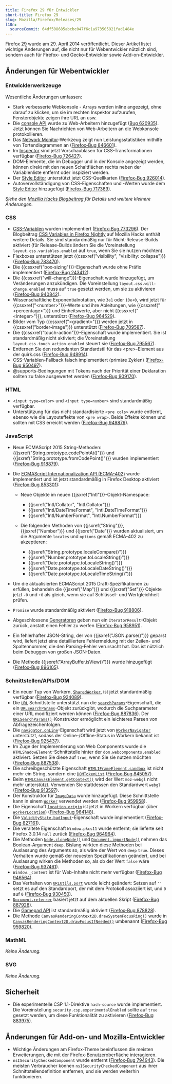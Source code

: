 ```yaml
---
title: Firefox 29 für Entwickler
short-title: Firefox 29
slug: Mozilla/Firefox/Releases/29
l10n:
  sourceCommit: 64df508685abcbc047f6c1a973505921fad1484e
---
```


Firefox 29 wurde am 29. April 2014 veröffentlicht. Dieser Artikel listet wichtige Änderungen auf, die nicht nur für Webentwickler nützlich sind, sondern auch für Firefox- und Gecko-Entwickler sowie Add-on-Entwickler.

## Änderungen für Webentwickler

### Entwicklerwerkzeuge

Wesentliche Änderungen umfassen:

- Stark verbesserte Webkonsole - Arrays werden inline angezeigt, ohne darauf zu klicken, um sie im rechten Inspektor aufzurufen, Fensterobjekte zeigen ihre URL an usw.
- Die [console API](/de/docs/Web/API/Console_API) wurde zu Web-Arbeitern hinzugefügt ([Bug 620935](https://bugzil.la/620935)). Jetzt können Sie Nachrichten von Web-Arbeitern an die Webkonsole protokollieren.
- Das [Network Monitor](https://firefox-source-docs.mozilla.org/devtools-user/network_monitor/index.html)-Werkzeug zeigt nun Leistungsstatistiken mithilfe von Tortendiagrammen an ([Firefox-Bug 846601](https://bugzil.la/846601)).
- Im [Inspector](https://firefox-source-docs.mozilla.org/devtools-user/page_inspector/index.html) sind jetzt Vorschaublasen für CSS-Transformationen verfügbar ([Firefox-Bug 726427](https://bugzil.la/726427)).
- DOM-Elemente, die im Debugger und in der Konsole angezeigt werden, können direkt mit den neuen Schaltflächen rechts neben der Variablenliste entfernt oder inspiziert werden.
- Der [Style Editor](https://firefox-source-docs.mozilla.org/devtools-user/style_editor/index.html) unterstützt jetzt CSS-Quellkarten ([Firefox-Bug 926014](https://bugzil.la/926014)).
- Autovervollständigung von CSS-Eigenschaften und -Werten wurde dem [Style Editor](https://firefox-source-docs.mozilla.org/devtools-user/style_editor/index.html) hinzugefügt ([Firefox-Bug 717369](https://bugzil.la/717369)).

_Siehe den [Mozilla Hacks Blogbeitrag](https://hacks.mozilla.org/2014/02/css-source-map-support-network-performance-analysis-more-firefox-developer-tools-episode-29/) für Details und weitere kleinere Änderungen._

### CSS

- [CSS-Variablen](/de/docs/Web/CSS/CSS_cascading_variables/Using_CSS_custom_properties) wurden implementiert ([Firefox-Bug 773296](https://bugzil.la/773296)). Der Blogbeitrag [CSS Variables in Firefox Nightly](https://hacks.mozilla.org/2013/12/css-variables-in-firefox-nightly/) auf Mozilla Hacks enthält weitere Details. Sie sind standardmäßig nur für Nicht-Release-Builds aktiviert (für Release-Builds ändern Sie die Voreinstellung `layout.css.variables.enabled` auf `true`, wenn Sie sie nutzen möchten).
- Flexboxes unterstützen jetzt {{cssxref("visibility", "visibility: collapse")}} ([Firefox-Bug 783470](https://bugzil.la/783470)).
- Die {{cssxref("box-sizing")}}-Eigenschaft wurde ohne Präfix implementiert ([Firefox-Bug 243412](https://bugzil.la/243412)).
- Die {{cssxref("will-change")}}-Eigenschaft wurde hinzugefügt, um Veränderungen anzukündigen. Die Voreinstellung `layout.css.will-change.enabled` muss auf `true` gesetzt werden, um sie zu aktivieren ([Firefox-Bug 940842](https://bugzil.la/940842)).
- Wissenschaftliche Exponentialnotation, wie `3e1` oder `10e+0`, wird jetzt für {{cssxref("&lt;number&gt;")}}-Werte und ihre Ableitungen, wie {{cssxref("&lt;percentage&gt;")}} und Einheitswerte, aber nicht {{cssxref("&lt;integer&gt;")}}, unterstützt ([Firefox-Bug 964529](https://bugzil.la/964529)).
- Bilder vom Typ {{cssxref("&lt;gradient&gt;")}} werden jetzt in {{cssxref("border-image")}} unterstützt ([Firefox-Bug 709587](https://bugzil.la/709587)).
- Die {{cssxref("touch-action")}}-Eigenschaft wurde implementiert. Sie ist standardmäßig nicht aktiviert; die Voreinstellung `layout.css.touch_action.enabled` steuert sie ([Firefox-Bug 795567](https://bugzil.la/795567)).
- Entfernen Sie den redundanten Standardstil für das \<pre>-Element aus der quirk.css ([Firefox-Bug 948914](https://bugzil.la/948914)).
- CSS-Variablen-Fallback falsch implementiert (primäre Zyklen) ([Firefox-Bug 950497](https://bugzil.la/950497)).
- @supports-Bedingungen mit Tokens nach der Priorität einer Deklaration sollten zu false ausgewertet werden ([Firefox-Bug 909170](https://bugzil.la/909170)).

### HTML

- `<input type=color>` und `<input type=number>` sind standardmäßig verfügbar.
- Unterstützung für das nicht standardisierte `<pre cols>` wurde entfernt, ebenso wie die Layouteffekte von `<pre wrap>`. Beide Effekte können und sollten mit CSS erreicht werden ([Firefox-Bug 949879](https://bugzil.la/949879)).

### JavaScript

- Neue ECMAScript 2015 String-Methoden: {{jsxref("String.prototype.codePointAt()")}} und {{jsxref("String.prototype.fromCodePoint()")}} wurden implementiert ([Firefox-Bug 918879](https://bugzil.la/918879)).
- Die [ECMAScript Internationalization API (ECMA-402)](https://402.ecma-international.org/1.0/) wurde implementiert und ist jetzt standardmäßig in Firefox Desktop aktiviert ([Firefox-Bug 853301](https://bugzil.la/853301)):
  - Neue Objekte im neuen {{jsxref("Intl")}}-Objekt-Namespace:
    - {{jsxref("Intl/Collator", "Intl.Collator")}}
    - {{jsxref("Intl/DateTimeFormat", "Intl.DateTimeFormat")}}
    - {{jsxref("Intl/NumberFormat", "Intl.NumberFormat")}}

  - Die folgenden Methoden von {{jsxref("String")}}, {{jsxref("Number")}} und {{jsxref("Date")}} wurden aktualisiert, um die Argumente `locales` und `options` gemäß ECMA-402 zu akzeptieren:
    - {{jsxref("String.prototype.localeCompare()")}}
    - {{jsxref("Number.prototype.toLocaleString()")}}
    - {{jsxref("Date.prototype.toLocaleString()")}}
    - {{jsxref("Date.prototype.toLocaleDateString()")}}
    - {{jsxref("Date.prototype.toLocaleTimeString()")}}

- Um die aktualisierten ECMAScript 2015 Draft-Spezifikationen zu erfüllen, behandeln die {{jsxref("Map")}} und {{jsxref("Set")}} Objekte jetzt `-0` und `+0` als gleich, wenn sie auf Schlüssel- und Wertgleichheit prüfen.
- `Promise` wurde standardmäßig aktiviert ([Firefox-Bug 918806](https://bugzil.la/918806)).
- Abgeschlossene [Generatoren](/de/docs/Web/JavaScript/Reference/Statements/function*) geben nun ein `IteratorResult`-Objekt zurück, anstatt einen Fehler zu werfen ([Firefox-Bug 958951](https://bugzil.la/958951)).
- Ein fehlerhafter JSON-String, der von {{jsxref("JSON.parse()")}} geparst wird, liefert jetzt eine detailliertere Fehlermeldung mit der Zeilen- und Spaltennummer, die den Parsing-Fehler verursacht hat. Das ist nützlich beim Debuggen von großen JSON-Daten.
- Die Methode {{jsxref("ArrayBuffer.isView()")}} wurde hinzugefügt ([Firefox-Bug 896105](https://bugzil.la/896105)).

### Schnittstellen/APIs/DOM

- Ein neuer Typ von Workern, [`SharedWorker`](/de/docs/Web/API/SharedWorker), ist jetzt standardmäßig verfügbar ([Firefox-Bug 924089](https://bugzil.la/924089)).
- Die [`URL`](/de/docs/Web/API/URL) Schnittstelle unterstützt nun die [`searchParams`](/de/docs/Web/API/URL/searchParams)-Eigenschaft, die ein [`URLSearchParams`](/de/docs/Web/API/URLSearchParams)-Objekt zurückgibt, wodurch die Suchparameter einer URL modifiziert werden können ([Firefox-Bug 887836](https://bugzil.la/887836)). Der [`URLSearchParams()`](/de/docs/Web/API/URLSearchParams/URLSearchParams)-Konstruktor ermöglicht ein leichteres Parsen von Abfragezeichenfolgen.
- Die [`navigator.onLine`](/de/docs/Web/API/WorkerNavigator/onLine)-Eigenschaft wird jetzt von [`WorkerNavigator`](/de/docs/Web/API/WorkerNavigator) unterstützt, sodass der Online-/Offline-Status in Workern bekannt ist ([Firefox-Bug 925437](https://bugzil.la/925437)).
- Im Zuge der Implementierung von Web Components wurde die `HTMLShadowElement`-Schnittstelle hinter der `dom.webcomponents.enabled` aktiviert. Setzen Sie diese auf `true`, wenn Sie sie nutzen möchten ([Firefox-Bug 887538](https://bugzil.la/887538)).
- Die schreibgeschützte Eigenschaft [`HTMLIFrameElement.sandbox`](/de/docs/Web/API/HTMLIFrameElement/sandbox) ist nicht mehr ein String, sondern eine [`DOMTokenList`](/de/docs/Web/API/DOMTokenList) ([Firefox-Bug 845057](https://bugzil.la/845057)).
- Beim [`HTMLCanvasElement.getContext()`](/de/docs/Web/API/HTMLCanvasElement/getContext) wird der Wert `moz-webgl` nicht mehr unterstützt. Verwenden Sie stattdessen den Standardwert `webgl` ([Firefox-Bug 913597](https://bugzil.la/913597)).
- Der Konstruktor für [`ImageData`](/de/docs/Web/API/ImageData) wurde hinzugefügt. Diese Schnittstelle kann in einem [`Worker`](/de/docs/Web/API/Worker) verwendet werden ([Firefox-Bug 959958](https://bugzil.la/959958)).
- Die Eigenschaft [`location.origin`](/de/docs/Web/API/WorkerLocation/origin) ist jetzt in Workern verfügbar (über [`WorkerLocation`](/de/docs/Web/API/WorkerLocation)) ([Firefox-Bug 964148](https://bugzil.la/964148)).
- Die [`ValidityState.badInput`](/de/docs/Web/API/ValidityState/badInput)-Eigenschaft wurde implementiert ([Firefox-Bug 827161](https://bugzil.la/827161)).
- Die veraltete Eigenschaft `Window.pkcs11` wurde entfernt; sie lieferte seit Firefox 3.0.14 `null` zurück ([Firefox-Bug 964964](https://bugzil.la/964964)).
- Die Methoden [`Node.cloneNode()`](/de/docs/Web/API/Node/cloneNode) und [`Document.importNode()`](/de/docs/Web/API/Document/importNode) nehmen das Boolean-Argument `deep`. Bislang wirkten diese Methoden bei Auslassung des Arguments so, als wäre der Wert von `deep` `true`. Dieses Verhalten wurde gemäß der neuesten Spezifikationen geändert, und bei Auslassung wirken die Methoden so, als ob der Wert `false` wäre ([Firefox-Bug 937461](https://bugzil.la/937461)).
- `Window._content` ist für Web-Inhalte nicht mehr verfügbar ([Firefox-Bug 946564](https://bugzil.la/946564)).
- Das Verhalten von [`URLUtils.port`](/de/docs/Web/API/HTMLAnchorElement/port) wurde leicht geändert: Setzen auf `''` setzt es auf den Standardport, der mit dem Protokoll assoziiert ist, und `0` auf `0` ([Firefox-Bug 930450](https://bugzil.la/930450)).
- [`Document.referrer`](/de/docs/Web/API/Document/referrer) basiert jetzt auf dem aktuellen Skript ([Firefox-Bug 887928](https://bugzil.la/887928)).
- Die [Gamepad API](/de/docs/Web/API/Gamepad_API/Using_the_Gamepad_API) ist standardmäßig aktiviert ([Firefox-Bug 878828](https://bugzil.la/878828)).
- Die Methode `CanvasRenderingContext2D.drawSystemFocusRing()` wurde in [`CanvasRenderingContext2D.drawFocusIfNeeded()`](/de/docs/Web/API/CanvasRenderingContext2D/drawFocusIfNeeded) umbenannt ([Firefox-Bug 959820](https://bugzil.la/959820)).

### MathML

_Keine Änderung._

### SVG

_Keine Änderung._

## Sicherheit

- Die experimentelle CSP 1.1-Direktive `hash-source` wurde implementiert. Die Voreinstellung `security.csp.experimentalEnabled` sollte auf `true` gesetzt werden, um diese Funktionalität zu aktivieren ([Firefox-Bug 883975](https://bugzil.la/883975)).

## Änderungen für Add-on- und Mozilla-Entwickler

- Wichtige Änderungen am Firefox-Theme beeinflussen die meisten Erweiterungen, die mit der Firefox-Benutzeroberfläche interagieren.
- `nsISecurityCheckedComponent` wurde entfernt ([Firefox-Bug 794943](https://bugzil.la/794943)). Die meisten Verbraucher können `nsISecurityCheckedComponent` aus ihrer Schnittstellendefinition entfernen, und sie werden weiterhin funktionieren.
